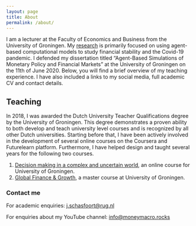 ```yaml
---
layout: page
title: About
permalink: /about/
---
```


I am a lecturer at the Faculty of Economics and Business from the University of Groningen. My [research](https://joerischasfoort.github.io/) is primarily focused on using agent-based computational models to study financial stability and the Covid-19 pandemic. I defended my dissertation titled “Agent-Based Simulations of Monetary Policy and Financial Markets” at the University of Groningen on the 11th of June 2020. Below, you will find a brief overview of my teaching experience. I have also included a links to my social media, full academic CV and contact details.

## Teaching
In 2018, I was awarded the Dutch University Teacher Qualifications degree by the University of Groningen. This degree demonstrates a proven ability to both develop and teach university level courses and is recognized by all other Dutch universities.
Starting before that, I have been actively involved in the development of several online courses on the Coursera and Futurelearn platform. Furthermore, I have helped design and taught several years for the following two courses.
1. [Decision making in a complex and uncertain world](https://www.futurelearn.com/courses/complexity-and-uncertainty), an online course for University of Groningen.
2. [Global Finance & Growth](https://www.rug.nl/ocasys/feb/vak/show?code=EBM150A05), a master course at University of Groningen.


### Contact me

For academic enquiries: [j.schasfoort@rug.nl](mailto:j.schasfoort@rug.nl)

For enquiries about my YouTube channel: [info@moneymacro.rocks](mailto:info@moneymacro.rocks)
